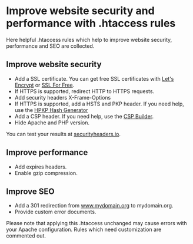 # Improve website security and performance with .htaccess rules

Here helpful .htaccess rules which help to improve website security, performance and SEO are collected.

## Improve website security
* Add a SSL certificate. You can get free SSL certificates with [Let's Encrypt](https://letsencrypt.org/) or [SSL For Free](https://www.sslforfree.com/).
* If HTTPS is supported, redirect HTTP to HTTPS requests.
* Add security headers X-Frame-Options
* If HTTPS is supported, add a HSTS and PKP header. If you need help, use the [HPKP Hash Generator](https://report-uri.io/home/pkp_hash)
* Add a CSP header. If you need help, use the [CSP Builder](https://report-uri.io/home/generate).
* Hide Apache and PHP version.

You can test your results at [securityheaders.io](https://securityheaders.io/).

## Improve performance
* Add expires headers.
* Enable gzip compression.

## Improve SEO
* Add a 301 redirection from www.mydomain.org to mydomain.org.
* Provide custom error documents.

Please note that applying this .htaccess unchanged may cause errors with your Apache configuration. Rules which need customization are commented out.